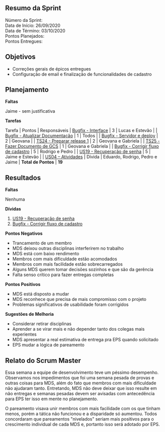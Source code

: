 
## Resumo da Sprint

Número da Sprint:  <br>
Data de Início:  26/09/2020 <br>
Data de Término: 03/10/2020 <br>
Pontos Planejados:  <br>
Pontos Entregues:  <br>

## Objetivos

- Correções gerais de épicos entregues
- Configuração de email e finalização de funcionalidades de cadastro

## Planejamento

**Faltas** 

Jaime - sem justificativa

**Tarefas**

Tarefa   | Pontos | Responsáveis
| [Bugfix - Interface](https://github.com/fga-eps-mds/2020.1-Minacademy-Wiki/issues/56)                  | 3 | Lucas e Estevão   |
| [Bugfix - Atualizar Documentação](https://github.com/fga-eps-mds/2020.1-Minacademy-Wiki/issues/57)     | 1 | Todos   |
| [Bugfix - Servidor e deploy](https://github.com/fga-eps-mds/2020.1-Minacademy-Wiki/issues/58)          | 2 | Geovana   |
| [TS24 - Preparar release 1](https://github.com/fga-eps-mds/2020.1-Minacademy-Wiki/issues/59)           | 2 | Geovana e Gabriela   |
| [TS25 - Fazer Documento de GCS](https://github.com/fga-eps-mds/2020.1-Minacademy-Wiki/issues/61)       | 1 | Geovana e Gabriela   |
| [Bugfix - Corrigir fluxo de cadastro](https://github.com/fga-eps-mds/2020.1-Minacademy-Wiki/issues/55) | 5 | Rodrigo e Pedro   |
| [US19 - Recuperação de senha](https://github.com/fga-eps-mds/2020.1-Minacademy-Wiki/issues/60)         | 5 | Jaime  e Estevão   |
| [US04 – Atividades](https://github.com/fga-eps-mds/2020.1-Minacademy-Wiki/issues/52)                   | Dívida | Eduardo, Rodrigo, Pedro e Jaime |
**Total de Pontos** | **19**

## Resultados

**Faltas** 

Nenhuma

**Dívidas**

1. [US19 - Recuperação de senha](https://github.com/fga-eps-mds/2020.1-Minacademy-Wiki/issues/60) 
2. [Bugfix - Corrigir fluxo de cadastro](https://github.com/fga-eps-mds/2020.1-Minacademy-Wiki/issues/55)


**Pontos Negativos**
- Trancamento de um membro
- MDS deixou outras disciplinas interferirem no trabalho
- MDS está com baixo rendimento
- Membros com mais dificuldade estão acomodados
- Membros com mais facilidade estão sobrecarregados
- Alguns MDS querem tomar decisões sozinhos e que são da gerência
- Falta senso crítico para fazer entregas completas

**Pontos Positivos**
- MDS está disposto a mudar
- MDS reconhece que precisa de mais compromisso com o projeto
- Problemas significativos de usabilidade foram corrigidos

**Sugestões de Melhoria**
   
- Considerar retirar disciplinas 
- Aprender a se virar mais e não depender tanto dos colegas mais experientes
- MDS apresentar a real estimativa de entrega pra EPS quando solicitado 
- EPS mudar a lógica de pareamento

## Relato do Scrum Master

Essa semana a equipe de desenvolvimento teve um péssimo desempenho. Observamos nos impedimentos que foi uma semana pesada de provas e outras coisas para MDS, além do fato que membros com mais dificuldade não ajudaram tanto. Entretando, MDS não deve deixar que isso resulte em não entregas e semanas pesadas devem ser avisadas com antecedência para EPS ter isso em mente no planejamento.

O pareamento visava unir membros com mais facilidade com os que tinham menos, porém a tática não funcionou e a disparidade só aumentou. Todos concordaram que pareamentos "nivelados" seriam mais positivos para o crescimento individual de cada MDS e, portanto isso será adotado por EPS.

